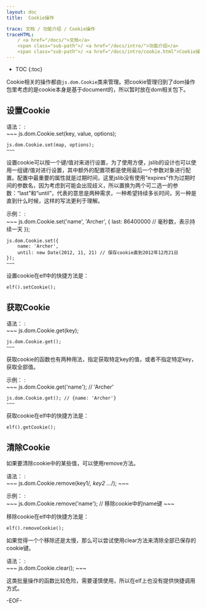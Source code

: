 ```yaml
---
layout: doc
title:  Cookie操作

trace: 文档 / 功能介绍 / Cookie操作
traceHTML: 
    / <a href="/docs/">文档</a>
    <span class="sub-path">/ <a href="/docs/intro/">功能介绍</a>
    <span class="sub-path">/ <a href="/docs/intro/cookie.html">Cookie操作</a></span>
---
```


* TOC
{:toc}

Cookie相关的操作都由`js.dom.Cookie`类来管理。把cookie管理归到了dom操作包里考虑的是cookie本身是基于document的，所以暂时放在dom相关包下。

## 设置Cookie

语法：
:	
	~~~
	js.dom.Cookie.set(key, value, options);

	js.dom.Cookie.set(map, options);
	~~~

设置cookie可以按一个键/值对来进行设置，为了使用方便，jslib的设计也可以使用一组键/值对进行设置，其中额外的配置项都是使用最后一个参数对象进行配置。配置中最重要的属性就是过期时间，这里jslib没有使用“expires”作为过期时间的参数名，因为考虑到可能会出现歧义，所以置换为两个可二选一的参数：“last”和“until”，代表的意思是两种需求，一种希望持续多长时间，另一种是直到什么时候，这样的写法更利于理解。

示例：
:	
	~~~
	js.dom.Cookie.set('name', 'Archer', {
		last: 86400000 // 毫秒数，表示持续一天
	});

	js.dom.Cookie.set({
		name: 'Archer',
		until: new Date(2012, 11, 21) // 保存cookie直到2012年12月21日
	});
	~~~

设置cookie在elf中的快捷方法是：

	elf().setCookie();

## 获取Cookie

语法：
:	
	~~~
	js.dom.Cookie.get(key);

	js.dom.Cookie.get();
	~~~

获取cookie的函数也有两种用法，指定获取特定key的值，或者不指定特定key，获取全部值。

示例：
:	
	~~~
	js.dom.Cookie.get('name'); // 'Archer'

	js.dom.Cookie.get(); // {name: 'Archer'}
	~~~

获取cookie在elf中的快捷方法是：

	elf().getCookie();

## 清除Cookie

如果要清除cookie中的某些值，可以使用remove方法。

语法：
:	
	~~~
	js.dom.Cookie.remove(key1/*, key2 ...*/);
	~~~

示例：
:	
	~~~
	js.dom.Cookie.remove('name'); // 移除cookie中的name键
	~~~

移除cookie在elf中的快捷方法是：

	elf().removeCookie();

如果觉得一个个移除还是太慢，那么可以尝试使用clear方法来清除全部已保存的cookie键。

语法：
:	
	~~~
	js.dom.Cookie.clear();
	~~~

这类批量操作的函数比较危险，需要谨慎使用，所以在elf上也没有提供快捷调用方式。

-EOF-